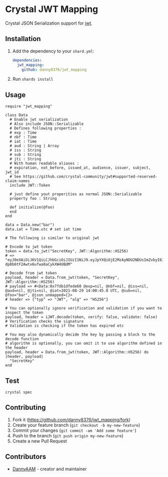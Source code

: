 # Crystal JWT Mapping

Crystal JSON Serialization support for [jwt](https://github.com/crystal-community/jwt).

## Installation

1. Add the dependency to your `shard.yml`:

   ```yaml
   dependencies:
     jwt_mapping:
       github: danny8376/jwt_mapping
   ```

2. Run `shards install`

## Usage

```crystal
require "jwt_mapping"

class Data
  # Enable jwt serialization
  # Also include JSON::Serializable
  # Defines following properties :
  # exp : Time
  # nbf : Time
  # iat : Time
  # aud : String | Array
  # iss : String
  # sub : String
  # jti : String
  # With human readable aliases :
  # expiration, not_before, issued_at, audience, issuer, subject, jwt_id
  # See https://github.com/crystal-community/jwt#supported-reserved-claim-names
  include JWT::Token

  # just define yout properities as normal JSON::Serializable
  property foo : String

  def initialize(@foo)
  end
end

data = Data.new("bar")
data.iat = Time.utc # set iat time

# The following is similar to original jwt

# Encode to jwt token
token = data.to_jwt("SecretKey", JWT::Algorithm::HS256)
# => "eyJ0eXAiOiJKV1QiLCJhbGciOiJIUzI1NiJ9.eyJpYXQiOjE2MzAyNDU2NDUsImZvbyI6ImJhciJ9.w14YgdhXBXl1L-dp8b6tF2Awtx6ufwa8aCykXW4UBdM"

# Decode from jwt token
payload, header = Data.from_jwt(token, "SecretKey", JWT::Algorithm::HS256)
# payload => #<Data:0x7fdb1dfede60 @exp=nil, @nbf=nil, @iss=nil, @aud=nil, @jti=nil, @iat=2021-08-29 14:00:45.0 UTC, @sub=nil, @foo="bar", @json_unmapped={}>
# header => {"typ" => "JWT", "alg" => "HS256"}

# You can optionally ignore verification and validation if you want to inspect the token
payload, header = iJWT.decode(token, verify: false, validate: false)
# Verification checks the signature
# Validation is checking if the token has expired etc

# You may also dynamically decide the key by passing a block to the decode function
# algorithm is optionally, you can omit it to use algorithm defined in the header
payload, header = Data.from_jwt(token, JWT::Algorithm::HS256) do |header, payload|
  "SecretKey"
end
```

## Test

```
crystal spec
```

## Contributing

1. Fork it (<https://github.com/danny8376/jwt_mapping/fork>)
2. Create your feature branch (`git checkout -b my-new-feature`)
3. Commit your changes (`git commit -am 'Add some feature'`)
4. Push to the branch (`git push origin my-new-feature`)
5. Create a new Pull Request

## Contributors

- [DannyAAM](https://github.com/danny8376) - creator and maintainer

